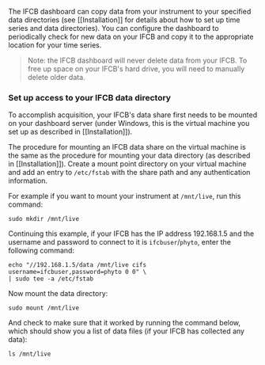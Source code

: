 The IFCB dashboard can copy data from your instrument to your specified data directories (see [[Installation]] for details about how to set up time series and data directories). You can configure the dashboard to periodically check for new data on your IFCB and copy it to the appropriate location for your time series.

> Note: the IFCB dashboard will never delete data from your IFCB. To free up space on your IFCB's hard drive, you will need to manually delete older data.

### Set up access to your IFCB data directory

To accomplish acquisition, your IFCB's data share first needs to be mounted on your dashboard server (under Windows, this is the virtual machine you set up as described in [[Installation]]).

The procedure for mounting an IFCB data share on the virtual machine is the same as the procedure for mounting your data directory (as described in [[Installation]]). Create a mount point directory on your virtual machine and add an entry to `/etc/fstab` with the share path and any authentication information.

For example if you want to mount your instrument at `/mnt/live`, run this command:

```
sudo mkdir /mnt/live
```

Continuing this example, if your IFCB has the IP address 192.168.1.5 and the username and password to connect to it is `ifcbuser`/`phyto`, enter the following command:

```
echo "//192.168.1.5/data /mnt/live cifs username=ifcbuser,password=phyto 0 0" \
| sudo tee -a /etc/fstab
```

Now mount the data directory:

```
sudo mount /mnt/live
```

And check to make sure that it worked by running the command below, which should show you a list of data files (if your IFCB has collected any data):

```
ls /mnt/live
```